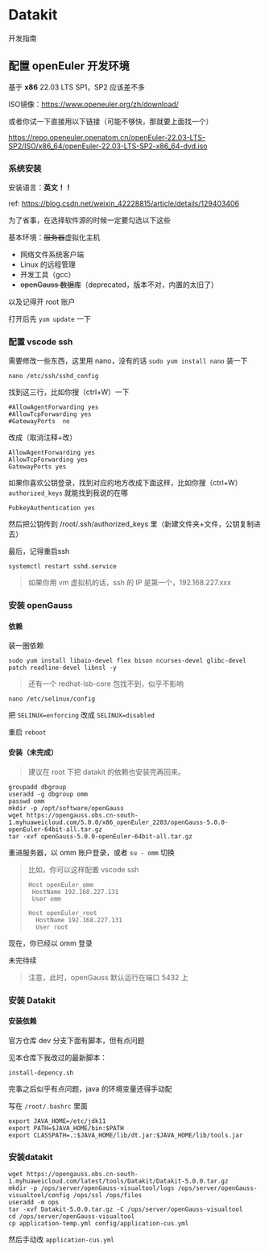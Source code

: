 # Datakit

开发指南

## 配置 openEuler 开发环境

基于 **x86** 22.03 LTS SP1，SP2 应该差不多

ISO镜像：https://www.openeuler.org/zh/download/

或者你试一下直接用以下链接（可能不够快，那就要上面找一个）

https://repo.openeuler.openatom.cn/openEuler-22.03-LTS-SP2/ISO/x86_64/openEuler-22.03-LTS-SP2-x86_64-dvd.iso

### 系统安装

安装语言：**英文！！**

ref: https://blog.csdn.net/weixin_42228815/article/details/129403406

为了省事，在选择软件源的时候一定要勾选以下这些

基本环境：~~服务器~~虚拟化主机

- 网络文件系统客户端
- Linux 的远程管理
- 开发工具（gcc）
- ~~openGauss 数据库~~（deprecated，版本不对，内置的太旧了）

以及记得开 root 账户

打开后先 `yum update` 一下

### 配置 vscode ssh

需要修改一些东西，这里用 nano，没有的话 `sudo yum install nano` 装一下

```
nano /etc/ssh/sshd_config
```

找到这三行，比如你搜（ctrl+W）一下

```
#AllowAgentForwarding yes
#AllowTcpForwarding yes
#GatewayPorts  no
```

改成（取消注释+改）

```
AllowAgentForwarding yes
AllowTcpForwarding yes
GatewayPorts yes
```

如果你喜欢公钥登录，找到对应的地方改成下面这样，比如你搜（ctrl+W）`authorized_keys` 就能找到我说的在哪

```
PubkeyAuthentication yes
```

然后把公钥传到 /root/.ssh/authorized_keys 里（新建文件夹+文件，公钥复制进去）

最后，记得重启ssh

```
systemctl restart sshd.service
```

> 如果你用 vm 虚拟机的话，ssh 的 IP 是第一个，192.168.227.xxx


### 安装 openGauss

#### 依赖

装一圈依赖

```
sudo yum install libaio-devel flex bison ncurses-devel glibc-devel patch readline-devel libnsl -y
```

> 还有一个 redhat-lsb-core 包找不到，似乎不影响

```
nano /etc/selinux/config
```

把 `SELINUX=enforcing` 改成 `SELINUX=disabled`

重启 `reboot`



#### 安装（未完成）

> 建议在 root 下把 datakit 的依赖也安装完再回来。

```
groupadd dbgroup
useradd -g dbgroup omm
passwd omm
mkdir -p /opt/software/openGauss
wget https://opengauss.obs.cn-south-1.myhuaweicloud.com/5.0.0/x86_openEuler_2203/openGauss-5.0.0-openEuler-64bit-all.tar.gz
tar -xvf openGauss-5.0.0-openEuler-64bit-all.tar.gz
```

重进服务器，以 omm 账户登录，或者 `su - omm` 切换

> 比如，你可以这样配置 vscode ssh
> 
> ```
> Host openEuler_omm
>  HostName 192.168.227.131
>  User omm
> 
> Host openEuler_root
>   HostName 192.168.227.131
>   User root
> ```

现在，你已经以 omm 登录

未完待续

> 注意，此时，openGauss 默认运行在端口 5432 上

### 安装 Datakit
#### 安装依赖

官方仓库 dev 分支下面有脚本，但有点问题

见本仓库下我改过的最新脚本：

`install-depency.sh`

完事之后似乎有点问题，java 的环境变量还得手动配

写在 `/root/.bashrc` 里面

```
export JAVA_HOME=/etc/jdk11
export PATH=$JAVA_HOME/bin:$PATH
export CLASSPATH=.:$JAVA_HOME/lib/dt.jar:$JAVA_HOME/lib/tools.jar
```

### 安装datakit

```
wget https://opengauss.obs.cn-south-1.myhuaweicloud.com/latest/tools/Datakit/Datakit-5.0.0.tar.gz
mkdir -p /ops/server/openGauss-visualtool/logs /ops/server/openGauss-visualtool/config /ops/ssl /ops/files
useradd -m ops
tar -xvf Datakit-5.0.0.tar.gz -C /ops/server/openGauss-visualtool
cd /ops/server/openGauss-visualtool
cp application-temp.yml config/application-cus.yml
```

然后手动改 `application-cus.yml`


